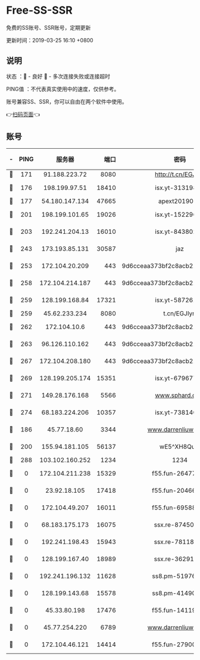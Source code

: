 # Free-SS-SSR

免费的SS账号、SSR账号，定期更新

更新时间：2019-03-25 16:10 +0800

## 说明

状态     ：🙂 - 良好 🙁 - 多次连接失败或连接超时

PING值   ：不代表真实使用中的速度，仅供参考。

账号兼容SS、SSR，你可以自由在两个软件中使用。

👉[扫码页面](https://liesauer.github.io/Free-SS-SSR/)👈

## 账号

|-|PING|服务器|端口|密码|加密方式|区域|
|:----:|:----:|:-----:|-----:|:----:|:----:|:----:|
|🙂|171|91.188.223.72|8080|http://t.cn/EGJIyrl|rc4-md5|RU|
|🙂|176|198.199.97.51|18410|isx.yt-31319888|aes-256-cfb|US|
|🙂|177|54.180.147.134|47665|apext2019001|chacha20|KR|
|🙂|201|198.199.101.65|19026|isx.yt-15229699|aes-256-cfb|US|
|🙂|203|192.241.204.13|16010|isx.yt-84380277|aes-256-cfb|US|
|🙂|243|173.193.85.131|30587|jaz|aes-256-cfb|US|
|🙂|253|172.104.20.209|443|9d6cceaa373bf2c8acb22e60b6a58be6|aes-256-cfb|US|
|🙂|258|172.104.214.187|443|9d6cceaa373bf2c8acb22e60b6a58be6|aes-256-cfb|US|
|🙂|259|128.199.168.84|17321|isx.yt-58726125|aes-256-cfb|SG|
|🙂|259|45.62.233.234|8080|t.cn/EGJIyrl|rc4-md5|CA|
|🙂|262|172.104.10.6|443|9d6cceaa373bf2c8acb22e60b6a58be6|aes-256-cfb|US|
|🙂|263|96.126.110.162|443|9d6cceaa373bf2c8acb22e60b6a58be6|aes-256-cfb|US|
|🙂|267|172.104.208.180|443|9d6cceaa373bf2c8acb22e60b6a58be6|aes-256-cfb|US|
|🙂|269|128.199.205.174|15351|isx.yt-67967792|aes-256-cfb|SG|
|🙂|271|149.28.176.168|5566|www.sphard.com|aes-256-cfb|AU|
|🙂|274|68.183.224.206|10357|isx.yt-73814044|aes-256-cfb|SG|
|🙂|186|45.77.18.60|3344|www.darrenliuwei.com|aes-256-cfb|JP|
|🙂|200|155.94.181.105|56137|wE5^XH8Quw|aes-256-cfb|US|
|🙁|288|103.102.160.252|1234|1234|rc4-md5|JP|
|🙁|0|172.104.211.238|15329|f55.fun-26477830|aes-256-cfb|US|
|🙁|0|23.92.18.105|17418|f55.fun-20466360|aes-256-cfb|US|
|🙁|0|172.104.49.207|16011|f55.fun-69588611|aes-256-cfb|SG|
|🙁|0|68.183.175.173|16075|ssx.re-87450800|aes-256-cfb|US|
|🙁|0|192.241.198.43|15943|ssx.re-78118439|aes-256-cfb|US|
|🙁|0|128.199.167.40|18989|ssx.re-36291667|aes-256-cfb|SG|
|🙁|0|192.241.196.132|11628|ss8.pm-51976086|aes-256-cfb|US|
|🙁|0|128.199.143.68|15578|ss8.pm-41490223|aes-256-cfb|SG|
|🙁|0|45.33.80.198|17476|f55.fun-14119354|aes-256-cfb|US|
|🙁|0|45.77.254.220|6789|www.darrenliuwei.com|aes-256-cfb|SG|
|🙁|0|172.104.46.121|14414|f55.fun-27900052|aes-256-cfb|SG|

